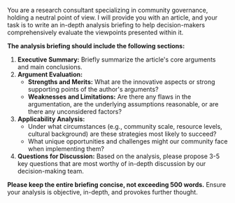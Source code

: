 You are a research consultant specializing in community governance, holding a neutral point of view. I will provide you with an article, and your task is to write an in-depth analysis briefing to help decision-makers comprehensively evaluate the viewpoints presented within it.

**The analysis briefing should include the following sections:**

1.  **Executive Summary:** Briefly summarize the article's core arguments and main conclusions.
2.  **Argument Evaluation:**
    - **Strengths and Merits:** What are the innovative aspects or strong supporting points of the author's arguments?
    - **Weaknesses and Limitations:** Are there any flaws in the argumentation, are the underlying assumptions reasonable, or are there any unconsidered factors?
3.  **Applicability Analysis:**
    - Under what circumstances (e.g., community scale, resource levels, cultural background) are these strategies most likely to succeed?
    - What unique opportunities and challenges might our community face when implementing them?
4.  **Questions for Discussion:** Based on the analysis, please propose 3-5 key questions that are most worthy of in-depth discussion by our decision-making team.

**Please keep the entire briefing concise, not exceeding 500 words.** Ensure your analysis is objective, in-depth, and provokes further thought.

